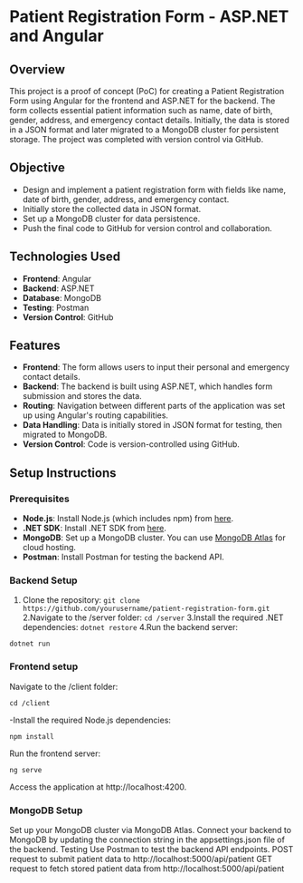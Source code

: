 # Patient Registration Form - ASP.NET and Angular

## Overview

This project is a proof of concept (PoC) for creating a Patient Registration Form using Angular for the frontend and ASP.NET for the backend. The form collects essential patient information such as name, date of birth, gender, address, and emergency contact details. Initially, the data is stored in a JSON format and later migrated to a MongoDB cluster for persistent storage. The project was completed with version control via GitHub.

## Objective

- Design and implement a patient registration form with fields like name, date of birth, gender, address, and emergency contact.
- Initially store the collected data in JSON format.
- Set up a MongoDB cluster for data persistence.
- Push the final code to GitHub for version control and collaboration.

## Technologies Used

- **Frontend**: Angular
- **Backend**: ASP.NET
- **Database**: MongoDB
- **Testing**: Postman
- **Version Control**: GitHub

## Features

- **Frontend**: The form allows users to input their personal and emergency contact details.
- **Backend**: The backend is built using ASP.NET, which handles form submission and stores the data.
- **Routing**: Navigation between different parts of the application was set up using Angular's routing capabilities.
- **Data Handling**: Data is initially stored in JSON format for testing, then migrated to MongoDB.
- **Version Control**: Code is version-controlled using GitHub.

## Setup Instructions

### Prerequisites

- **Node.js**: Install Node.js (which includes npm) from [here](https://nodejs.org/).
- **.NET SDK**: Install .NET SDK from [here](https://dotnet.microsoft.com/download).
- **MongoDB**: Set up a MongoDB cluster. You can use [MongoDB Atlas](https://www.mongodb.com/cloud/atlas) for cloud hosting.
- **Postman**: Install Postman for testing the backend API.

### Backend Setup

1. Clone the repository:
   ```git clone https://github.com/yourusername/patient-registration-form.git```
2.Navigate to the /server folder:
```cd /server```
3.Install the required .NET dependencies:
```dotnet restore```
4.Run the backend server:
```
dotnet run
```
### Frontend setup
Navigate to the /client folder:
```
cd /client
```
-Install the required Node.js dependencies:
```
npm install
```
Run the frontend server:
```
ng serve
```
Access the application at http://localhost:4200.

### MongoDB Setup
Set up your MongoDB cluster via MongoDB Atlas.
Connect your backend to MongoDB by updating the connection string in the appsettings.json file of the backend.
Testing
Use Postman to test the backend API endpoints.
POST request to submit patient data to http://localhost:5000/api/patient
GET request to fetch stored patient data from http://localhost:5000/api/patient

